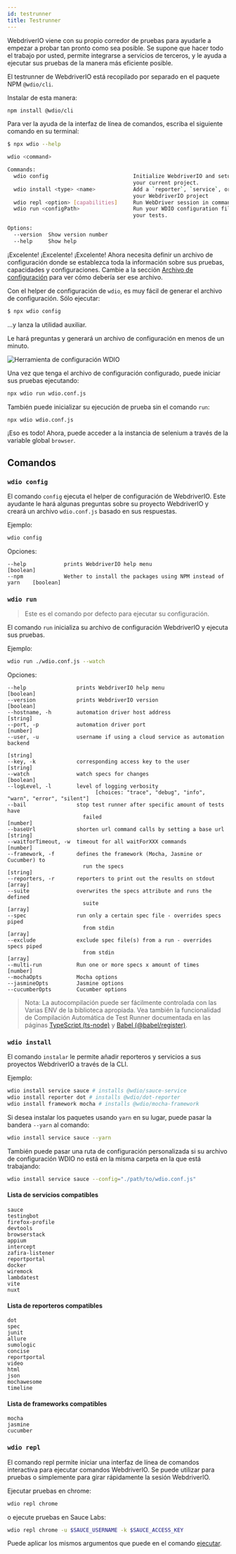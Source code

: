 ```yaml
---
id: testrunner
title: Testrunner
---
```


WebdriverIO viene con su propio corredor de pruebas para ayudarle a empezar a probar tan pronto como sea posible. Se supone que hacer todo el trabajo por usted, permite integrarse a servicios de terceros, y le ayuda a ejecutar sus pruebas de la manera más eficiente posible.

El testrunner de WebdriverIO está recopilado por separado en el paquete NPM `@wdio/cli`.

Instalar de esta manera:

```sh npm2yarn
npm install @wdio/cli
```

Para ver la ayuda de la interfaz de línea de comandos, escriba el siguiente comando en su terminal:

```sh
$ npx wdio --help

wdio <command>

Commands:
  wdio config                           Initialize WebdriverIO and setup configuration in
                                        your current project.
  wdio install <type> <name>            Add a `reporter`, `service`, or `framework` to
                                        your WebdriverIO project
  wdio repl <option> [capabilities]     Run WebDriver session in command line
  wdio run <configPath>                 Run your WDIO configuration file to initialize
                                        your tests.

Options:
  --version  Show version number                                       [boolean]
  --help     Show help                                                 [boolean]
```

¡Excelente! ¡Excelente! ¡Excelente! Ahora necesita definir un archivo de configuración donde se establezca toda la información sobre sus pruebas, capacidades y configuraciones. Cambie a la sección [Archivo de configuración](configurationfile)  para ver cómo debería ser ese archivo.

Con el helper de configuración de `wdio`, es muy fácil de generar el archivo de configuración. Sólo ejecutar:

```sh
$ npx wdio config
```

...y lanza la utilidad auxiliar.

Le hará preguntas y generará un archivo de configuración en menos de un minuto.

![Herramienta de configuración WDIO](/img/config-utility.gif)

Una vez que tenga el archivo de configuración configurado, puede iniciar sus pruebas ejecutando:

```sh
npx wdio run wdio.conf.js
```

También puede inicializar su ejecución de prueba sin el comando `run`:

```sh
npx wdio wdio.conf.js
```

¡Eso es todo! Ahora, puede acceder a la instancia de selenium a través de la variable global `browser`.

## Comandos

### `wdio config`

El comando `config` ejecuta el helper de configuración de WebdriverIO. Este ayudante le hará algunas preguntas sobre su proyecto WebdriverIO y creará un archivo `wdio.conf.js` basado en sus respuestas.

Ejemplo:

```sh
wdio config
```

Opciones:

```
--help            prints WebdriverIO help menu                                [boolean]
--npm             Wether to install the packages using NPM instead of yarn    [boolean]
```

### `wdio run`

> Este es el comando por defecto para ejecutar su configuración.

El comando `run` inicializa su archivo de configuración WebdriverIO y ejecuta sus pruebas.

Ejemplo:

```sh
wdio run ./wdio.conf.js --watch
```

Opciones:

```
--help                prints WebdriverIO help menu                   [boolean]
--version             prints WebdriverIO version                     [boolean]
--hostname, -h        automation driver host address                  [string]
--port, -p            automation driver port                          [number]
--user, -u            username if using a cloud service as automation backend
                                                                        [string]
--key, -k             corresponding access key to the user            [string]
--watch               watch specs for changes                        [boolean]
--logLevel, -l        level of logging verbosity
                            [choices: "trace", "debug", "info", "warn", "error", "silent"]
--bail                stop test runner after specific amount of tests have
                        failed                                          [number]
--baseUrl             shorten url command calls by setting a base url [string]
--waitforTimeout, -w  timeout for all waitForXXX commands             [number]
--framework, -f       defines the framework (Mocha, Jasmine or Cucumber) to
                        run the specs                                   [string]
--reporters, -r       reporters to print out the results on stdout     [array]
--suite               overwrites the specs attribute and runs the defined
                        suite                                            [array]
--spec                run only a certain spec file - overrides specs piped
                        from stdin                                       [array]
--exclude             exclude spec file(s) from a run - overrides specs piped
                        from stdin                                       [array]
--multi-run           Run one or more specs x amount of times            [number]
--mochaOpts           Mocha options
--jasmineOpts         Jasmine options
--cucumberOpts        Cucumber options
```

> Nota: La autocompilación puede ser fácilmente controlada con las Varias ENV de la biblioteca apropiada. Vea también la funcionalidad de Compilación Automática de Test Runner documentada en las páginas [TypeScript (ts-node)](typeScript) y [Babel (@babel/register)](babel).

### `wdio install`
El comando `instalar` le permite añadir reporteros y servicios a sus proyectos WebdriverIO a través de la CLI.

Ejemplo:

```sh
wdio install service sauce # installs @wdio/sauce-service
wdio install reporter dot # installs @wdio/dot-reporter
wdio install framework mocha # installs @wdio/mocha-framework
```

Si desea instalar los paquetes usando `yarn` en su lugar, puede pasar la bandera `--yarn` al comando:

```sh
wdio install service sauce --yarn
```

También puede pasar una ruta de configuración personalizada si su archivo de configuración WDIO no está en la misma carpeta en la que está trabajando:

```sh
wdio install service sauce --config="./path/to/wdio.conf.js"
```

#### Lista de servicios compatibles

```
sauce
testingbot
firefox-profile
devtools
browserstack
appium
intercept
zafira-listener
reportportal
docker
wiremock
lambdatest
vite
nuxt
```

#### Lista de reporteros compatibles

```
dot
spec
junit
allure
sumologic
concise
reportportal
video
html
json
mochawesome
timeline
```

#### Lista de frameworks compatibles

```
mocha
jasmine
cucumber
```

### `wdio repl`

El comando repl permite iniciar una interfaz de línea de comandos interactiva para ejecutar comandos WebdriverIO. Se puede utilizar para pruebas o simplemente para girar rápidamente la sesión WebdriverIO.

Ejecutar pruebas en chrome:

```sh
wdio repl chrome
```

o ejecute pruebas en Sauce Labs:

```sh
wdio repl chrome -u $SAUCE_USERNAME -k $SAUCE_ACCESS_KEY
```

Puede aplicar los mismos argumentos que puede en el comando [ejecutar](#wdio-run).

